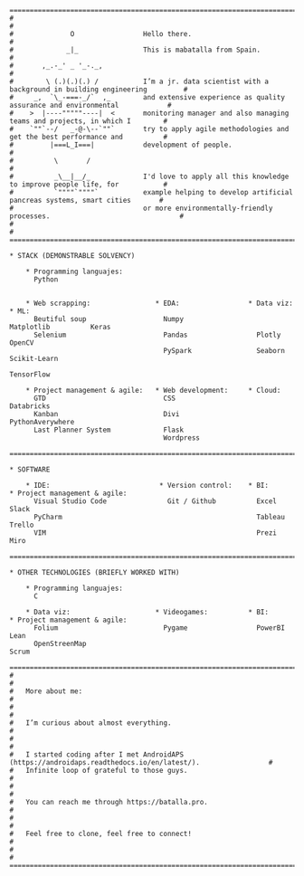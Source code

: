     =============================================================================================================
    #                                                                                                           #
    #              O                 Hello there.                                                               #
    #             _|_                This is mabatalla from Spain.                                              #
    #       ,_.-_' _ '_-._,                                                                                     #
    #        \ (.)(.)(.) /           I’m a jr. data scientist with a background in building engineering         #
    #     _,  `\_-===-_/`  ,_        and extensive experience as quality assurance and environmental            #
    #    >  |----"""""----|  <       monitoring manager and also managing teams and projects, in which I        #
    #    `""`--/   _-@-\--`""`       try to apply agile methodologies and get the best performance and          #
    #         |===L_I===|            development of people.                                                     #
    #          \       /                                                                                        #
    #          _\__|__/_             I'd love to apply all this knowledge to improve people life, for           #
    #          `""""`""""`           example helping to develop artificial pancreas systems, smart cities       #
    #                                or more environmentally-friendly processes.                                #
    #                                                                                                           #
    =============================================================================================================
    
    * STACK (DEMONSTRABLE SOLVENCY)
    
        * Programming languajes:
          Python


        * Web scrapping:                * EDA:                 * Data viz:         * ML:
          Beutiful soup                   Numpy                  Matplotlib          Keras
          Selenium                        Pandas                 Plotly              OpenCV
                                          PySpark                Seaborn             Scikit-Learn
                                                                                     TensorFlow

        * Project management & agile:   * Web development:     * Cloud:
          GTD                             CSS                    Databricks
          Kanban                          Divi                   PythonAverywhere
          Last Planner System             Flask
                                          Wordpress
    
    =============================================================================================================
    
    * SOFTWARE
    
        * IDE:                           * Version control:    * BI:               * Project management & agile:
          Visual Studio Code               Git / Github          Excel               Slack
          PyCharm                                                Tableau             Trello
          VIM                                                    Prezi               Miro
          
    =============================================================================================================

    * OTHER TECHNOLOGIES (BRIEFLY WORKED WITH)
    
        * Programming languajes:
          C
          
        * Data viz:                     * Videogames:          * BI:               * Project management & agile:
          Folium                          Pygame                 PowerBI             Lean
          OpenStreenMap                                                              Scrum
          
    =============================================================================================================
    #                                                                                                           #
    #   More about me:                                                                                          #
    #                                                                                                           #
    #   I’m curious about almost everything.                                                                    #
    #                                                                                                           #
    #   I started coding after I met AndroidAPS (https://androidaps.readthedocs.io/en/latest/).                 #     
    #   Infinite loop of grateful to those guys.                                                                #
    #                                                                                                           #
    #   You can reach me through https://batalla.pro.                                                           #
    #                                                                                                           #
    #   Feel free to clone, feel free to connect!                                                               #
    #                                                                                                           #
    =============================================================================================================

